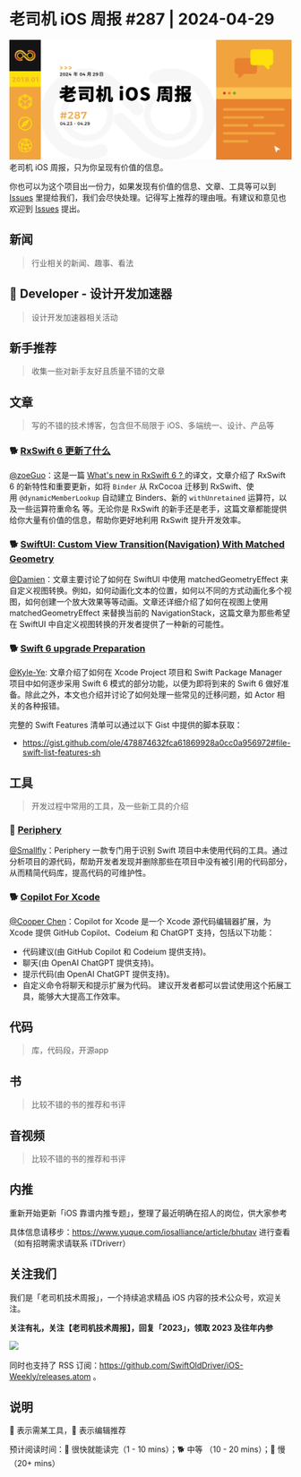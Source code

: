 # 老司机 iOS 周报 #287 | 2024-04-29

![ios-weekly](https://github.com/SwiftOldDriver/iOS-Weekly/blob/master/assets/weekly-header/287.jpg?raw=true)
老司机 iOS 周报，只为你呈现有价值的信息。

你也可以为这个项目出一份力，如果发现有价值的信息、文章、工具等可以到 [Issues](https://github.com/SwiftOldDriver/iOS-Weekly/issues) 里提给我们，我们会尽快处理。记得写上推荐的理由哦。有建议和意见也欢迎到 [Issues](https://github.com/SwiftOldDriver/iOS-Weekly/issues) 提出。

## 新闻

> 行业相关的新闻、趣事、看法

##  Developer - 设计开发加速器

> 设计开发加速器相关活动

## 新手推荐

> 收集一些对新手友好且质量不错的文章

## 文章

> 写的不错的技术博客，包含但不局限于 iOS、多端统一、设计、产品等
>
### 🐕 [RxSwift 6 更新了什么](https://juejin.cn/post/7345687862530113546)

[@zoeGuo](https://github.com/zoeGuo)：这是一篇 [What's new in RxSwift 6 ?
](https://dev.to/freak4pc/what-s-new-in-rxswift-6-2nog) 的译文，文章介绍了 RxSwift 6 的新特性和重要更新，如将 `Binder` 从 RxCocoa 迁移到 RxSwift、使用 `@dynamicMemberLookup` 自动建立 Binders、新的 `withUnretained` 运算符，以及一些运算符重命名
等。无论你是 RxSwift 的新手还是老手，这篇文章都能提供给你大量有价值的信息，帮助你更好地利用 RxSwift 提升开发效率。


### 🐕 [SwiftUI: Custom View Transition(Navigation) With Matched Geometry](https://blog.stackademic.com/swiftui-custom-view-transition-nav-with-matched-geometry-032552356fc5)

[@Damien](https://github.com/ZengyiMa)：文章主要讨论了如何在 SwiftUI 中使用 matchedGeometryEffect 来自定义视图转换。例如，如何动画化文本的位置，如何以不同的方式动画化多个视图，如何创建一个放大效果等等动画。文章还详细介绍了如何在视图上使用 matchedGeometryEffect 来替换当前的 NavigationStack，这篇文章为那些希望在 SwiftUI 中自定义视图转换的开发者提供了一种新的可能性。

### 🐕 [Swift 6 upgrade Preparation](https://medium.com/jamf-engineering/swift-6-upgrade-preparation-0941fbea2db6)

[@Kyle-Ye](https://github.com/Kyle-Ye): 文章介绍了如何在 Xcode Project 项目和 Swift Package Manager 项目中如何逐步采用 Swift 6 模式的部分功能，以便为即将到来的 Swift 6 做好准备。除此之外，本文也介绍并讨论了如何处理一些常见的迁移问题，如 Actor 相关的各种报错。

完整的 Swift Features 清单可以通过以下 Gist 中提供的脚本获取：

- https://gist.github.com/ole/478874632fca61869928a0cc0a956972#file-swift-list-features-sh

## 工具

> 开发过程中常用的工具，及一些新工具的介绍

### 🐎 [Periphery](https://github.com/peripheryapp/periphery)
[@Smallfly](https://github.com/iostalks)：Periphery 一款专门用于识别 Swift 项目中未使用代码的工具。通过分析项目的源代码，帮助开发者发现并删除那些在项目中没有被引用的代码部分，从而精简代码库，提高代码的可维护性。

### 🐕 [Copilot For Xcode](https://github.com/intitni/CopilotForXcode)

[@Cooper Chen](https://github.com/cjlcooper)：Copilot for Xcode 是一个 Xcode 源代码编辑器扩展，为 Xcode 提供 GitHub Copilot、Codeium 和 ChatGPT 支持，包括以下功能：
- 代码建议(由 GitHub Copilot 和 Codeium 提供支持)。
- 聊天(由 OpenAI ChatGPT 提供支持)。
- 提示代码(由 OpenAI ChatGPT 提供支持)。
- 自定义命令将聊天和提示扩展为代码。
建议开发者都可以尝试使用这个拓展工具，能够大大提高工作效率。

## 代码

> 库，代码段，开源app

## 书

> 比较不错的书的推荐和书评

## 音视频

> 比较不错的书的推荐和书评

## 内推

重新开始更新「iOS 靠谱内推专题」，整理了最近明确在招人的岗位，供大家参考

具体信息请移步：https://www.yuque.com/iosalliance/article/bhutav 进行查看（如有招聘需求请联系 iTDriverr）

## 关注我们

我们是「老司机技术周报」，一个持续追求精品 iOS 内容的技术公众号，欢迎关注。

**关注有礼，关注【老司机技术周报】，回复「2023」，领取 2023 及往年内参**

![](https://github.com/SwiftOldDriver/iOS-Weekly/blob/master/assets/qrcode_for_wechat.jpg?raw=true)

同时也支持了 RSS 订阅：https://github.com/SwiftOldDriver/iOS-Weekly/releases.atom 。

## 说明

🚧 表示需某工具，🌟 表示编辑推荐

预计阅读时间：🐎 很快就能读完（1 - 10 mins）；🐕 中等 （10 - 20 mins）；🐢 慢（20+ mins）
